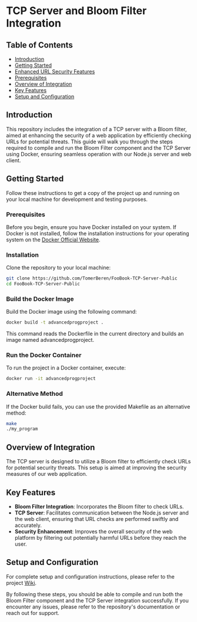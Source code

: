 # TCP Server and Bloom Filter Integration

## Table of Contents
- [Introduction](#introduction)
- [Getting Started](#getting-started)
- [Enhanced URL Security Features](#enhanced-url-security-features)
- [Prerequisites](#prerequisites)
- [Overview of Integration](#overview-of-integration)
- [Key Features](#key-features)
- [Setup and Configuration](#setup-and-configuration)

## Introduction
This repository includes the integration of a TCP server with a Bloom filter, aimed at enhancing the security of a web application by efficiently checking URLs for potential threats. This guide will walk you through the steps required to compile and run the Bloom Filter component and the TCP Server using Docker, ensuring seamless operation with our Node.js server and web client.

## Getting Started
Follow these instructions to get a copy of the project up and running on your local machine for development and testing purposes.

### Prerequisites

Before you begin, ensure you have Docker installed on your system. If Docker is not installed, follow the installation instructions for your operating system on the [Docker Official Website](https://docs.docker.com/get-docker/).

### Installation

Clone the repository to your local machine:

```bash
git clone https://github.com/TomerBeren/FooBook-TCP-Server-Public
cd FooBook-TCP-Server-Public
```
### Build the Docker Image

Build the Docker image using the following command:

```bash
docker build -t advancedprogproject .
```
This command reads the Dockerfile in the current directory and builds an image named advancedprogproject.

### Run the Docker Container

To run the project in a Docker container, execute:

```bash
docker run -it advancedprogproject
```
### Alternative Method
If the Docker build fails, you can use the provided Makefile as an alternative method:

```bash
make
./my_program
```

## Overview of Integration
The TCP server is designed to utilize a Bloom filter to efficiently check URLs for potential security threats. This setup is aimed at improving the security measures of our web application.

## Key Features
- **Bloom Filter Integration**: Incorporates the Bloom filter to check URLs.
- **TCP Server**:  Facilitates communication between the Node.js server and the web client, ensuring that URL checks are performed swiftly and accurately.
- **Security Enhancement**:  Improves the overall security of the web platform by filtering out potentially harmful URLs before they reach the user.

## Setup and Configuration
For complete setup and configuration instructions, please refer to the project [Wiki](https://github.com/TomerBeren/FooBook-Server-Public/tree/tcp-server-main/wiki).

By following these steps, you should be able to compile and run both the Bloom Filter component and the TCP Server integration successfully. If you encounter any issues, please refer to the repository's documentation or reach out for support.

